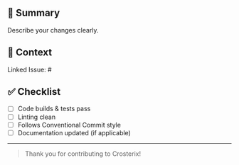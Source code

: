 ## 🧩 Summary
Describe your changes clearly.

## 📄 Context
Linked Issue: #

## ✅ Checklist
- [ ] Code builds & tests pass
- [ ] Linting clean
- [ ] Follows Conventional Commit style
- [ ] Documentation updated (if applicable)

---

> Thank you for contributing to Crosterix!
